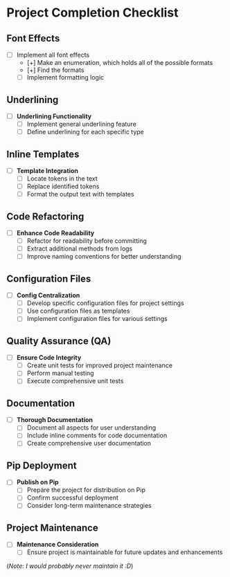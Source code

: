 # Project Completion Checklist

## Font Effects
- [ ] Implement all font effects
    - [+] Make an enumeration, which holds all of the possible formats
    - [+] Find the formats
    - [ ] Implement formatting logic

## Underlining
- [ ] **Underlining Functionality**
    - [ ] Implement general underlining feature
    - [ ] Define underlining for each specific type

## Inline Templates
- [ ] **Template Integration**
    - [ ] Locate tokens in the text
    - [ ] Replace identified tokens
    - [ ] Format the output text with templates

## Code Refactoring
- [ ] **Enhance Code Readability**
    - [ ] Refactor for readability before committing
    - [ ] Extract additional methods from logs
    - [ ] Improve naming conventions for better understanding

## Configuration Files
- [ ] **Config Centralization**
    - [ ] Develop specific configuration files for project settings
    - [ ] Use configuration files as templates
    - [ ] Implement configuration files for various settings

## Quality Assurance (QA)
- [ ] **Ensure Code Integrity**
    - [ ] Create unit tests for improved project maintenance
    - [ ] Perform manual testing
    - [ ] Execute comprehensive unit tests

## Documentation
- [ ] **Thorough Documentation**
    - [ ] Document all aspects for user understanding
    - [ ] Include inline comments for code documentation
    - [ ] Create comprehensive user documentation

## Pip Deployment
- [ ] **Publish on Pip**
    - [ ] Prepare the project for distribution on Pip
    - [ ] Confirm successful deployment
    - [ ] Consider long-term maintenance strategies

## Project Maintenance
- [ ] **Maintenance Consideration**
    - [ ] Ensure project is maintainable for future updates and enhancements

(*Note: I would probably never maintain it :D*)